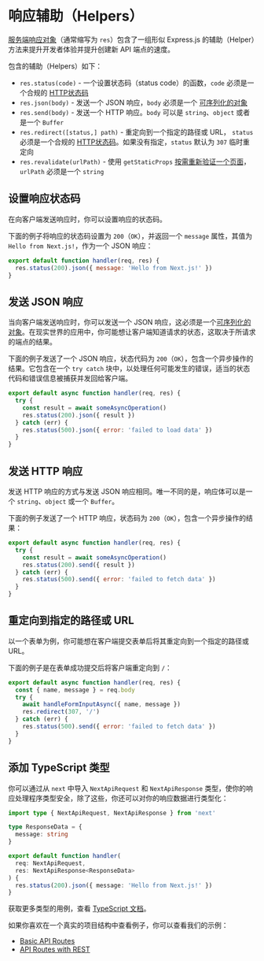 # 响应辅助（Helpers）

[服务端响应对象](https://nodejs.org/api/http.html#http_class_http_serverresponse)（通常缩写为 `res`）包含了一组形似 Express.js 的辅助（Helper）方法来提升开发者体验并提升创建新 API 端点的速度。

包含的辅助（Helpers）如下：

- `res.status(code)` - 一个设置状态码（status code）的函数，`code` 必须是一个合规的 [HTTP状态码](https://en.wikipedia.org/wiki/List_of_HTTP_status_codes)
- `res.json(body)` - 发送一个 JSON 响应，`body` 必须是一个 [可序列化的对象](https://developer.mozilla.org/zh-CN/docs/Glossary/Serialization)
- `res.send(body)` - 发送一个 HTTP 响应。`body` 可以是 `string`、`object` 或者是一个 `Buffer`
- `res.redirect([status,] path)` - 重定向到一个指定的路径或 URL， `status` 必须是一个合规的 [HTTP状态码](https://en.wikipedia.org/wiki/List_of_HTTP_status_codes)。如果没有指定，`status` 默认为 `307` 临时重定向
- `res.revalidate(urlPath)` - 使用 `getStaticProps` [按需重新验证一个页面](/docs/basic-features/data-fetching/incremental-static-regeneration#on-demand-revalidation)， `urlPath` 必须是一个 `string`

## 设置响应状态码

在向客户端发送响应时，你可以设置响应的状态码。

下面的例子将响应的状态码设置为 `200`（`OK`），并返回一个 `message` 属性，其值为 `Hello from Next.js!`，作为一个 JSON 响应：

```js
export default function handler(req, res) {
  res.status(200).json({ message: 'Hello from Next.js!' })
}
```

## 发送 JSON 响应

当向客户端发送响应时，你可以发送一个 JSON 响应，这必须是一个[可序列化的对象](https://developer.mozilla.org/zh-CN/docs/Glossary/Serialization)。在现实世界的应用中，你可能想让客户端知道请求的状态，这取决于所请求的端点的结果。

下面的例子发送了一个 JSON 响应，状态代码为 `200`（`OK`），包含一个异步操作的结果。它包含在一个 `try catch` 块中，以处理任何可能发生的错误，适当的状态代码和错误信息被捕获并发回给客户端。

```js
export default async function handler(req, res) {
  try {
    const result = await someAsyncOperation()
    res.status(200).json({ result })
  } catch (err) {
    res.status(500).json({ error: 'failed to load data' })
  }
}
```

## 发送 HTTP 响应

发送 HTTP 响应的方式与发送 JSON 响应相同。唯一不同的是，响应体可以是一个  `string`、`object` 或一个 `Buffer`。

下面的例子发送了一个 HTTP 响应，状态码为 `200`（`OK`），包含一个异步操作的结果：

```js
export default async function handler(req, res) {
  try {
    const result = await someAsyncOperation()
    res.status(200).send({ result })
  } catch (err) {
    res.status(500).send({ error: 'failed to fetch data' })
  }
}
```

## 重定向到指定的路径或 URL

以一个表单为例，你可能想在客户端提交表单后将其重定向到一个指定的路径或 URL。

下面的例子是在表单成功提交后将客户端重定向到 `/`：

```js
export default async function handler(req, res) {
  const { name, message } = req.body
  try {
    await handleFormInputAsync({ name, message })
    res.redirect(307, '/')
  } catch (err) {
    res.status(500).send({ error: 'failed to fetch data' })
  }
}
```

## 添加 TypeScript 类型

你可以通过从 `next` 中导入 `NextApiRequest` 和 `NextApiResponse` 类型，使你的响应处理程序类型安全，除了这些，你还可以对你的响应数据进行类型化：

```ts
import type { NextApiRequest, NextApiResponse } from 'next'

type ResponseData = {
  message: string
}

export default function handler(
  req: NextApiRequest,
  res: NextApiResponse<ResponseData>
) {
  res.status(200).json({ message: 'Hello from Next.js!' })
}
```

获取更多类型的用例，查看 [TypeScript 文档](/docs/basic-features/typescript#api-routes)。

如果你喜欢在一个真实的项目结构中查看例子，你可以查看我们的示例：

- [Basic API Routes](https://github.com/vercel/next.js/tree/canary/examples/api-routes)
- [API Routes with REST](https://github.com/vercel/next.js/tree/canary/examples/api-routes-rest)
